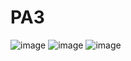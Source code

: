 # PA3
![image](https://github.com/weelilbugger/PA3/assets/114624859/72b5828c-afcc-4fb5-b7ff-49b945c87d80)
![image](https://github.com/weelilbugger/PA3/assets/114624859/a8e9b75b-3209-4d74-8cd2-4676f738b630)
![image](https://github.com/weelilbugger/PA3/assets/114624859/8e29d9cc-1a28-4e62-92f2-0ad74b02f6b5)
